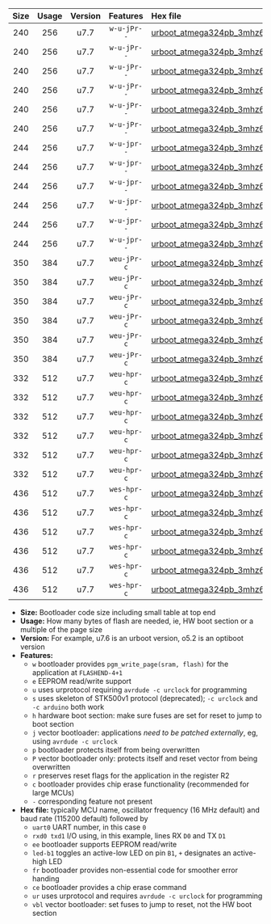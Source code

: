 |Size|Usage|Version|Features|Hex file|
|:-:|:-:|:-:|:-:|:--|
|240|256|u7.7|`w-u-jPr--`|[urboot_atmega324pb_3mhz6864_19200bps_uart0_rxd0_txd1_led+b0_ur_vbl.hex](https://raw.githubusercontent.com/stefanrueger/urboot.hex/main/cores/mightycore/atmega324pb/fcpu_3mhz6864/19200_bps/urboot_atmega324pb_3mhz6864_19200bps_uart0_rxd0_txd1_led+b0_ur_vbl.hex)|
|240|256|u7.7|`w-u-jPr--`|[urboot_atmega324pb_3mhz6864_19200bps_uart0_rxd0_txd1_led+b7_ur_vbl.hex](https://raw.githubusercontent.com/stefanrueger/urboot.hex/main/cores/mightycore/atmega324pb/fcpu_3mhz6864/19200_bps/urboot_atmega324pb_3mhz6864_19200bps_uart0_rxd0_txd1_led+b7_ur_vbl.hex)|
|240|256|u7.7|`w-u-jPr--`|[urboot_atmega324pb_3mhz6864_19200bps_uart1_rxd2_txd3_led+b0_ur_vbl.hex](https://raw.githubusercontent.com/stefanrueger/urboot.hex/main/cores/mightycore/atmega324pb/fcpu_3mhz6864/19200_bps/urboot_atmega324pb_3mhz6864_19200bps_uart1_rxd2_txd3_led+b0_ur_vbl.hex)|
|240|256|u7.7|`w-u-jPr--`|[urboot_atmega324pb_3mhz6864_19200bps_uart1_rxd2_txd3_led+b7_ur_vbl.hex](https://raw.githubusercontent.com/stefanrueger/urboot.hex/main/cores/mightycore/atmega324pb/fcpu_3mhz6864/19200_bps/urboot_atmega324pb_3mhz6864_19200bps_uart1_rxd2_txd3_led+b7_ur_vbl.hex)|
|240|256|u7.7|`w-u-jPr--`|[urboot_atmega324pb_3mhz6864_19200bps_uart2_rxe2_txe3_led+b0_ur_vbl.hex](https://raw.githubusercontent.com/stefanrueger/urboot.hex/main/cores/mightycore/atmega324pb/fcpu_3mhz6864/19200_bps/urboot_atmega324pb_3mhz6864_19200bps_uart2_rxe2_txe3_led+b0_ur_vbl.hex)|
|240|256|u7.7|`w-u-jPr--`|[urboot_atmega324pb_3mhz6864_19200bps_uart2_rxe2_txe3_led+b7_ur_vbl.hex](https://raw.githubusercontent.com/stefanrueger/urboot.hex/main/cores/mightycore/atmega324pb/fcpu_3mhz6864/19200_bps/urboot_atmega324pb_3mhz6864_19200bps_uart2_rxe2_txe3_led+b7_ur_vbl.hex)|
|244|256|u7.7|`w-u-jpr--`|[urboot_atmega324pb_3mhz6864_19200bps_uart0_rxd0_txd1_led+b0_fr_ur_vbl.hex](https://raw.githubusercontent.com/stefanrueger/urboot.hex/main/cores/mightycore/atmega324pb/fcpu_3mhz6864/19200_bps/urboot_atmega324pb_3mhz6864_19200bps_uart0_rxd0_txd1_led+b0_fr_ur_vbl.hex)|
|244|256|u7.7|`w-u-jpr--`|[urboot_atmega324pb_3mhz6864_19200bps_uart0_rxd0_txd1_led+b7_fr_ur_vbl.hex](https://raw.githubusercontent.com/stefanrueger/urboot.hex/main/cores/mightycore/atmega324pb/fcpu_3mhz6864/19200_bps/urboot_atmega324pb_3mhz6864_19200bps_uart0_rxd0_txd1_led+b7_fr_ur_vbl.hex)|
|244|256|u7.7|`w-u-jpr--`|[urboot_atmega324pb_3mhz6864_19200bps_uart1_rxd2_txd3_led+b0_fr_ur_vbl.hex](https://raw.githubusercontent.com/stefanrueger/urboot.hex/main/cores/mightycore/atmega324pb/fcpu_3mhz6864/19200_bps/urboot_atmega324pb_3mhz6864_19200bps_uart1_rxd2_txd3_led+b0_fr_ur_vbl.hex)|
|244|256|u7.7|`w-u-jpr--`|[urboot_atmega324pb_3mhz6864_19200bps_uart1_rxd2_txd3_led+b7_fr_ur_vbl.hex](https://raw.githubusercontent.com/stefanrueger/urboot.hex/main/cores/mightycore/atmega324pb/fcpu_3mhz6864/19200_bps/urboot_atmega324pb_3mhz6864_19200bps_uart1_rxd2_txd3_led+b7_fr_ur_vbl.hex)|
|244|256|u7.7|`w-u-jpr--`|[urboot_atmega324pb_3mhz6864_19200bps_uart2_rxe2_txe3_led+b0_fr_ur_vbl.hex](https://raw.githubusercontent.com/stefanrueger/urboot.hex/main/cores/mightycore/atmega324pb/fcpu_3mhz6864/19200_bps/urboot_atmega324pb_3mhz6864_19200bps_uart2_rxe2_txe3_led+b0_fr_ur_vbl.hex)|
|244|256|u7.7|`w-u-jpr--`|[urboot_atmega324pb_3mhz6864_19200bps_uart2_rxe2_txe3_led+b7_fr_ur_vbl.hex](https://raw.githubusercontent.com/stefanrueger/urboot.hex/main/cores/mightycore/atmega324pb/fcpu_3mhz6864/19200_bps/urboot_atmega324pb_3mhz6864_19200bps_uart2_rxe2_txe3_led+b7_fr_ur_vbl.hex)|
|350|384|u7.7|`weu-jPr-c`|[urboot_atmega324pb_3mhz6864_19200bps_uart0_rxd0_txd1_ee_led+b0_fr_ce_ur_vbl.hex](https://raw.githubusercontent.com/stefanrueger/urboot.hex/main/cores/mightycore/atmega324pb/fcpu_3mhz6864/19200_bps/urboot_atmega324pb_3mhz6864_19200bps_uart0_rxd0_txd1_ee_led+b0_fr_ce_ur_vbl.hex)|
|350|384|u7.7|`weu-jPr-c`|[urboot_atmega324pb_3mhz6864_19200bps_uart0_rxd0_txd1_ee_led+b7_fr_ce_ur_vbl.hex](https://raw.githubusercontent.com/stefanrueger/urboot.hex/main/cores/mightycore/atmega324pb/fcpu_3mhz6864/19200_bps/urboot_atmega324pb_3mhz6864_19200bps_uart0_rxd0_txd1_ee_led+b7_fr_ce_ur_vbl.hex)|
|350|384|u7.7|`weu-jPr-c`|[urboot_atmega324pb_3mhz6864_19200bps_uart1_rxd2_txd3_ee_led+b0_fr_ce_ur_vbl.hex](https://raw.githubusercontent.com/stefanrueger/urboot.hex/main/cores/mightycore/atmega324pb/fcpu_3mhz6864/19200_bps/urboot_atmega324pb_3mhz6864_19200bps_uart1_rxd2_txd3_ee_led+b0_fr_ce_ur_vbl.hex)|
|350|384|u7.7|`weu-jPr-c`|[urboot_atmega324pb_3mhz6864_19200bps_uart1_rxd2_txd3_ee_led+b7_fr_ce_ur_vbl.hex](https://raw.githubusercontent.com/stefanrueger/urboot.hex/main/cores/mightycore/atmega324pb/fcpu_3mhz6864/19200_bps/urboot_atmega324pb_3mhz6864_19200bps_uart1_rxd2_txd3_ee_led+b7_fr_ce_ur_vbl.hex)|
|350|384|u7.7|`weu-jPr-c`|[urboot_atmega324pb_3mhz6864_19200bps_uart2_rxe2_txe3_ee_led+b0_fr_ce_ur_vbl.hex](https://raw.githubusercontent.com/stefanrueger/urboot.hex/main/cores/mightycore/atmega324pb/fcpu_3mhz6864/19200_bps/urboot_atmega324pb_3mhz6864_19200bps_uart2_rxe2_txe3_ee_led+b0_fr_ce_ur_vbl.hex)|
|350|384|u7.7|`weu-jPr-c`|[urboot_atmega324pb_3mhz6864_19200bps_uart2_rxe2_txe3_ee_led+b7_fr_ce_ur_vbl.hex](https://raw.githubusercontent.com/stefanrueger/urboot.hex/main/cores/mightycore/atmega324pb/fcpu_3mhz6864/19200_bps/urboot_atmega324pb_3mhz6864_19200bps_uart2_rxe2_txe3_ee_led+b7_fr_ce_ur_vbl.hex)|
|332|512|u7.7|`weu-hpr-c`|[urboot_atmega324pb_3mhz6864_19200bps_uart0_rxd0_txd1_ee_led+b0_fr_ce_ur.hex](https://raw.githubusercontent.com/stefanrueger/urboot.hex/main/cores/mightycore/atmega324pb/fcpu_3mhz6864/19200_bps/urboot_atmega324pb_3mhz6864_19200bps_uart0_rxd0_txd1_ee_led+b0_fr_ce_ur.hex)|
|332|512|u7.7|`weu-hpr-c`|[urboot_atmega324pb_3mhz6864_19200bps_uart0_rxd0_txd1_ee_led+b7_fr_ce_ur.hex](https://raw.githubusercontent.com/stefanrueger/urboot.hex/main/cores/mightycore/atmega324pb/fcpu_3mhz6864/19200_bps/urboot_atmega324pb_3mhz6864_19200bps_uart0_rxd0_txd1_ee_led+b7_fr_ce_ur.hex)|
|332|512|u7.7|`weu-hpr-c`|[urboot_atmega324pb_3mhz6864_19200bps_uart1_rxd2_txd3_ee_led+b0_fr_ce_ur.hex](https://raw.githubusercontent.com/stefanrueger/urboot.hex/main/cores/mightycore/atmega324pb/fcpu_3mhz6864/19200_bps/urboot_atmega324pb_3mhz6864_19200bps_uart1_rxd2_txd3_ee_led+b0_fr_ce_ur.hex)|
|332|512|u7.7|`weu-hpr-c`|[urboot_atmega324pb_3mhz6864_19200bps_uart1_rxd2_txd3_ee_led+b7_fr_ce_ur.hex](https://raw.githubusercontent.com/stefanrueger/urboot.hex/main/cores/mightycore/atmega324pb/fcpu_3mhz6864/19200_bps/urboot_atmega324pb_3mhz6864_19200bps_uart1_rxd2_txd3_ee_led+b7_fr_ce_ur.hex)|
|332|512|u7.7|`weu-hpr-c`|[urboot_atmega324pb_3mhz6864_19200bps_uart2_rxe2_txe3_ee_led+b0_fr_ce_ur.hex](https://raw.githubusercontent.com/stefanrueger/urboot.hex/main/cores/mightycore/atmega324pb/fcpu_3mhz6864/19200_bps/urboot_atmega324pb_3mhz6864_19200bps_uart2_rxe2_txe3_ee_led+b0_fr_ce_ur.hex)|
|332|512|u7.7|`weu-hpr-c`|[urboot_atmega324pb_3mhz6864_19200bps_uart2_rxe2_txe3_ee_led+b7_fr_ce_ur.hex](https://raw.githubusercontent.com/stefanrueger/urboot.hex/main/cores/mightycore/atmega324pb/fcpu_3mhz6864/19200_bps/urboot_atmega324pb_3mhz6864_19200bps_uart2_rxe2_txe3_ee_led+b7_fr_ce_ur.hex)|
|436|512|u7.7|`wes-hpr-c`|[urboot_atmega324pb_3mhz6864_19200bps_uart0_rxd0_txd1_ee_led+b0_fr_ce.hex](https://raw.githubusercontent.com/stefanrueger/urboot.hex/main/cores/mightycore/atmega324pb/fcpu_3mhz6864/19200_bps/urboot_atmega324pb_3mhz6864_19200bps_uart0_rxd0_txd1_ee_led+b0_fr_ce.hex)|
|436|512|u7.7|`wes-hpr-c`|[urboot_atmega324pb_3mhz6864_19200bps_uart0_rxd0_txd1_ee_led+b7_fr_ce.hex](https://raw.githubusercontent.com/stefanrueger/urboot.hex/main/cores/mightycore/atmega324pb/fcpu_3mhz6864/19200_bps/urboot_atmega324pb_3mhz6864_19200bps_uart0_rxd0_txd1_ee_led+b7_fr_ce.hex)|
|436|512|u7.7|`wes-hpr-c`|[urboot_atmega324pb_3mhz6864_19200bps_uart1_rxd2_txd3_ee_led+b0_fr_ce.hex](https://raw.githubusercontent.com/stefanrueger/urboot.hex/main/cores/mightycore/atmega324pb/fcpu_3mhz6864/19200_bps/urboot_atmega324pb_3mhz6864_19200bps_uart1_rxd2_txd3_ee_led+b0_fr_ce.hex)|
|436|512|u7.7|`wes-hpr-c`|[urboot_atmega324pb_3mhz6864_19200bps_uart1_rxd2_txd3_ee_led+b7_fr_ce.hex](https://raw.githubusercontent.com/stefanrueger/urboot.hex/main/cores/mightycore/atmega324pb/fcpu_3mhz6864/19200_bps/urboot_atmega324pb_3mhz6864_19200bps_uart1_rxd2_txd3_ee_led+b7_fr_ce.hex)|
|436|512|u7.7|`wes-hpr-c`|[urboot_atmega324pb_3mhz6864_19200bps_uart2_rxe2_txe3_ee_led+b0_fr_ce.hex](https://raw.githubusercontent.com/stefanrueger/urboot.hex/main/cores/mightycore/atmega324pb/fcpu_3mhz6864/19200_bps/urboot_atmega324pb_3mhz6864_19200bps_uart2_rxe2_txe3_ee_led+b0_fr_ce.hex)|
|436|512|u7.7|`wes-hpr-c`|[urboot_atmega324pb_3mhz6864_19200bps_uart2_rxe2_txe3_ee_led+b7_fr_ce.hex](https://raw.githubusercontent.com/stefanrueger/urboot.hex/main/cores/mightycore/atmega324pb/fcpu_3mhz6864/19200_bps/urboot_atmega324pb_3mhz6864_19200bps_uart2_rxe2_txe3_ee_led+b7_fr_ce.hex)|

- **Size:** Bootloader code size including small table at top end
- **Usage:** How many bytes of flash are needed, ie, HW boot section or a multiple of the page size
- **Version:** For example, u7.6 is an urboot version, o5.2 is an optiboot version
- **Features:**
  + `w` bootloader provides `pgm_write_page(sram, flash)` for the application at `FLASHEND-4+1`
  + `e` EEPROM read/write support
  + `u` uses urprotocol requiring `avrdude -c urclock` for programming
  + `s` uses skeleton of STK500v1 protocol (deprecated); `-c urclock` and `-c arduino` both work
  + `h` hardware boot section: make sure fuses are set for reset to jump to boot section
  + `j` vector bootloader: applications *need to be patched externally*, eg, using `avrdude -c urclock`
  + `p` bootloader protects itself from being overwritten
  + `P` vector bootloader only: protects itself and reset vector from being overwritten
  + `r` preserves reset flags for the application in the register R2
  + `c` bootloader provides chip erase functionality (recommended for large MCUs)
  + `-` corresponding feature not present
- **Hex file:** typically MCU name, oscillator frequency (16 MHz default) and baud rate (115200 default) followed by
  + `uart0` UART number, in this case `0`
  + `rxd0 txd1` I/O using, in this example, lines RX `D0` and TX `D1`
  + `ee` bootloader supports EEPROM read/write
  + `led-b1` toggles an active-low LED on pin `B1`, `+` designates an active-high LED
  + `fr` bootloader provides non-essential code for smoother error handing
  + `ce` bootloader provides a chip erase command
  + `ur` uses urprotocol and requires `avrdude -c urclock` for programming
  + `vbl` vector bootloader: set fuses to jump to reset, not the HW boot section
